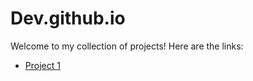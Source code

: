 # Dev.github.io

Welcome to my collection of projects! Here are the links:

- [Project 1](https://github.com/GojiyaDev/To_Do_List/blob/main/README.md)
